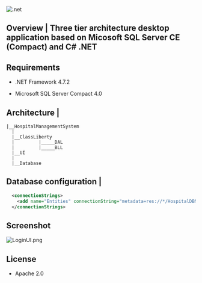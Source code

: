 ![.net](https://img.shields.io/badge/.NETFramework-4.7.2-blue.svg)

## Overview |  Three tier architecture desktop application based on Micosoft SQL Server CE (Compact) and C# .NET

## Requirements

- .NET Framework 4.7.2

- Microsoft SQL Server Compact 4.0

## Architecture |

```
|__HospitalManagementSystem
  |
  |__ClassLiberty
  |         |_____DAL
  |         |_____BLL
  |__UI
  |
  |__Database
```
## Database configuration | 
```XML
  <connectionStrings>
    <add name="Entities" connectionString="metadata=res://*/HospitalDBModel.csdl|res://*/HospitalDBModel.ssdl|res://*/HospitalDBModel.msl;provider=System.Data.SqlServerCe.4.0;provider connection string=&quot;Data Source=|DataDirectory|\HospitalDB.sdf&quot;" providerName="System.Data.EntityClient" />
  </connectionStrings>
```
## Screenshot

![LoginUI.png](https://github.com/ElecRex/HospitalManagementSystem-WPF/raw/master/imgs/LoginUI.png)

## License

- Apache 2.0



